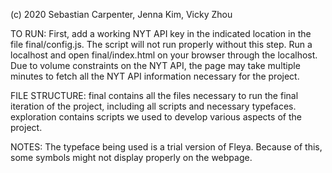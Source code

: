 (c) 2020 Sebastian Carpenter, Jenna Kim, Vicky Zhou

TO RUN:
First, add a working NYT API key in the indicated location in the file 
final/config.js. The script will not run properly without this step.
Run a localhost and open final/index.html on your browser through the 
localhost.
Due to volume constraints on the NYT API, the page may take multiple minutes
to fetch all the NYT API information necessary for the project.  

FILE STRUCTURE:
final contains all the files necessary to run the final iteration of the
project, including all scripts and necessary typefaces. 
exploration contains scripts we used to develop various aspects of the 
project. 

NOTES:
The typeface being used is a trial version of Fleya. Because of this, some
symbols might not display properly on the webpage.